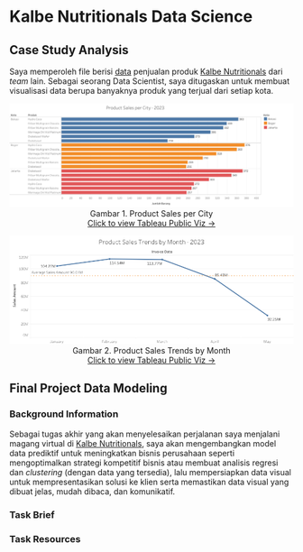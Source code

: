 # Kalbe Nutritionals Data Science

## Case Study Analysis
Saya memperoleh file berisi [data](https://raw.githubusercontent.com/sabirinID/Kalbe-Nutritionals-Data-Science/main/Case%20Study%20Analysis/Kalbe_Nutritionals_Product_Sales_Dataset.csv) penjualan produk [Kalbe Nutritionals](https://kalbenutritionals.com/id) dari _team_ lain. Sebagai seorang Data Scientist, saya ditugaskan untuk membuat visualisasi data berupa banyaknya produk yang terjual dari setiap kota.

<p align="center">
  <img src="https://github.com/sabirinID/Kalbe-Nutritionals-Data-Science/blob/main/Case%20Study%20Analysis/Product_Sales.png" width="900" height="auto" alt="Product Sales per City">
  <br>
  Gambar 1. Product Sales per City
  <br>
  <a href="https://public.tableau.com/app/profile/sabirin/viz/KalbeNutritionalsProductSalesperCity/ProductSales">Click to view Tableau Public Viz →</a>
</p>

<p align="center">
  <img src="https://github.com/sabirinID/Kalbe-Nutritionals-Data-Science/blob/main/Case%20Study%20Analysis/Product_Sales_Trends.png" width="900" height="auto" alt="Product Sales Trends by Month">
  <br>
  Gambar 2. Product Sales Trends by Month
  <br>
  <a href="https://public.tableau.com/app/profile/sabirin/viz/KalbeNutritionalsProductSalesTrendsbyMonth/SalesTransaction">Click to view Tableau Public Viz →</a>
</p>

## Final Project Data Modeling
### Background Information
Sebagai tugas akhir yang akan menyelesaikan perjalanan saya menjalani magang virtual di [Kalbe Nutritionals](https://kalbenutritionals.com/id), saya akan mengembangkan model data prediktif untuk meningkatkan bisnis perusahaan seperti mengoptimalkan strategi kompetitif bisnis atau membuat analisis regresi dan _clustering_ (dengan data yang tersedia), lalu mempersiapkan data visual untuk mempresentasikan solusi ke klien serta memastikan data visual yang dibuat jelas, mudah dibaca, dan komunikatif.

### Task Brief

### Task Resources
